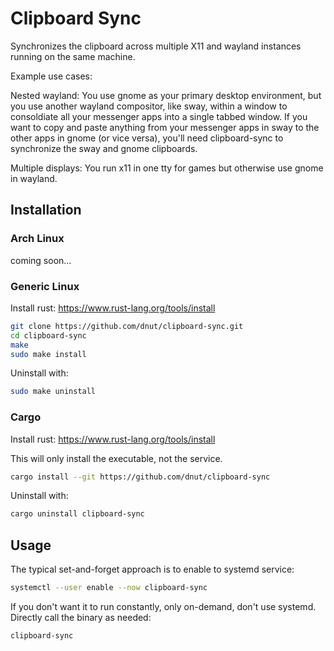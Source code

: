 # Clipboard Sync

Synchronizes the clipboard across multiple X11 and wayland instances running on the same machine.

Example use cases:

Nested wayland: You use gnome as your primary desktop environment, but you use another wayland compositor, like sway, within a window to consoldiate all your messenger apps into a single tabbed window. If you want to copy and paste anything from your messenger apps in sway to the other apps in gnome (or vice versa), you'll need clipboard-sync to synchronize the sway and gnome clipboards.

Multiple displays: You run x11 in one tty for games but otherwise use gnome in wayland.

## Installation

### Arch Linux
coming soon...

### Generic Linux
Install rust: https://www.rust-lang.org/tools/install
```bash
git clone https://github.com/dnut/clipboard-sync.git
cd clipboard-sync
make
sudo make install
```
Uninstall with:
```bash
sudo make uninstall
```

### Cargo
Install rust: https://www.rust-lang.org/tools/install

This will only install the executable, not the service.
```bash
cargo install --git https://github.com/dnut/clipboard-sync
```
Uninstall with:
```bash
cargo uninstall clipboard-sync
```

## Usage
The typical set-and-forget approach is to enable to systemd service:
```bash
systemctl --user enable --now clipboard-sync
```

If you don't want it to run constantly, only on-demand, don't use systemd. Directly call the binary as needed:
```bash
clipboard-sync
```
